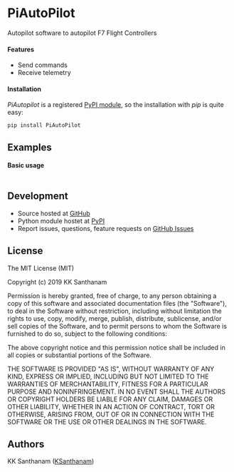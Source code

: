 # PiAutoPilot
Autopilot software to autopilot F7 Flight Controllers


#### Features

- Send commands
- Receive telemetry


#### Installation

*PiAutopilot* is a registered [PyPI module](https://pypi.python.org/pypi/PiAutoPilot), so the installation
with *pip* is quite easy:

```console
pip install PiAutoPilot
```


## Examples

#### Basic usage

```python


```


## Development

- Source hosted at [GitHub](https://github.com/KSanthanam/PiAutoPilot)
- Python module hostet at [PyPI](https://pypi.python.org/pypi/PiAutoPilot)
- Report issues, questions, feature requests on
  [GitHub Issues](https://github.com/KSanthanam/PiAutoPilot/issues)


## License

The MIT License (MIT)

Copyright (c) 2019 KK Santhanam

Permission is hereby granted, free of charge, to any person obtaining a copy
of this software and associated documentation files (the "Software"), to deal
in the Software without restriction, including without limitation the rights
to use, copy, modify, merge, publish, distribute, sublicense, and/or sell
copies of the Software, and to permit persons to whom the Software is
furnished to do so, subject to the following conditions:

The above copyright notice and this permission notice shall be included in
all copies or substantial portions of the Software.

THE SOFTWARE IS PROVIDED "AS IS", WITHOUT WARRANTY OF ANY KIND, EXPRESS OR
IMPLIED, INCLUDING BUT NOT LIMITED TO THE WARRANTIES OF MERCHANTABILITY,
FITNESS FOR A PARTICULAR PURPOSE AND NONINFRINGEMENT. IN NO EVENT SHALL THE
AUTHORS OR COPYRIGHT HOLDERS BE LIABLE FOR ANY CLAIM, DAMAGES OR OTHER
LIABILITY, WHETHER IN AN ACTION OF CONTRACT, TORT OR OTHERWISE, ARISING FROM,
OUT OF OR IN CONNECTION WITH THE SOFTWARE OR THE USE OR OTHER DEALINGS IN
THE SOFTWARE.


## Authors

KK Santhanam ([KSanthanam](https://github.com/KSanthanam))